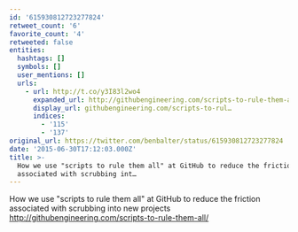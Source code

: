 ```yaml
---
id: '615930812723277824'
retweet_count: '6'
favorite_count: '4'
retweeted: false
entities:
  hashtags: []
  symbols: []
  user_mentions: []
  urls:
    - url: http://t.co/y3I83l2wo4
      expanded_url: http://githubengineering.com/scripts-to-rule-them-all/
      display_url: githubengineering.com/scripts-to-rul…
      indices:
        - '115'
        - '137'
original_url: https://twitter.com/benbalter/status/615930812723277824
date: '2015-06-30T17:12:03.000Z'
title: >-
  How we use "scripts to rule them all" at GitHub to reduce the friction
  associated with scrubbing int…
---
```


How we use "scripts to rule them all" at GitHub to reduce the friction associated with scrubbing into new projects http://githubengineering.com/scripts-to-rule-them-all/